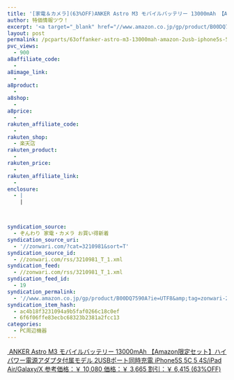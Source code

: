 ```yaml
---
title: '[家電＆カメラ](63%OFF)ANKER Astro M3 モバイルバッテリー 13000mAh 【Amazon限定セット】ハイパワー電源アダプタ付属モデル 2USBポート同時充電 iPhone5S 5C 5 4S/iPad Air/Galaxy/X ￥3,665'
author: 特価情報ツウ！
excerpt: '<a target="_blank" href="//www.amazon.co.jp/gp/product/B00DQ7590A?ie=UTF8&amp;tag=zonwari-22&amp;linkCode=as2&amp;camp=247&amp;creative=7399&amp;creativeASIN=B00DQ7590A"><img src="//ecx.images-amazon.com/images/I/31WYFpQFvIL._SL100_.jpg"><br>ANKER Astro M3 &#12514;&#12496;&#12452;&#12523;&#12496;&#12483;&#12486;&#12522;&#12540; 13000mAh &#12304;Amazon&#38480;&#23450;&#12475;&#12483;&#12488;&#12305;&#12495;&#12452;&#12497;&#12527;&#12540;&#38651;&#28304;&#12450;&#12480;&#12503;&#12479;&#20184;&#23646;&#12514;&#12487;&#12523; 2USB&#12509;&#12540;&#12488;&#21516;&#26178;&#20805;&#38651; iPhone5S 5C 5 4S/iPad Air/Galaxy/X<br>&#21442;&#32771;&#20385;&#26684;&#65306;&#65509; 10,080<br>&#20385;&#26684;&#65306;&#65509; 3,665<br>&#21106;&#24341;&#65306;&#65509; 6,415 (63%OFF)</a>'
layout: post
permalink: /pcparts/63offanker-astro-m3-13000mah-amazon-2usb-iphone5s-5c-5-4sipad-airgalaxyx-3681.html
pvc_views:
  - 900
a8affiliate_code:
  -
a8image_link:
  -
a8product:
  -
a8shop:
  -
a8price:
  -
rakuten_affiliate_code:
  -
rakuten_shop:
  - 楽天店
rakuten_product:
  -
rakuten_price:
  -
rakuten_affiliate_link:
  -
enclosure:
  - |
    |



syndication_source:
  - ぞんわり 家電・カメラ お買い得新着
syndication_source_uri:
  - '//zonwari.com/?cat=3210981&sort=T'
syndication_source_id:
  - //zonwari.com/rss/3210981_T_1.xml
syndication_feed:
  - //zonwari.com/rss/3210981_T_1.xml
syndication_feed_id:
  - 19
syndication_permalink:
  - '//www.amazon.co.jp/gp/product/B00DQ7590A?ie=UTF8&amp;tag=zonwari-22&amp;linkCode=as2&amp;camp=247&amp;creative=7399&amp;creativeASIN=B00DQ7590A'
syndication_item_hash:
  - ac4b18f3231094a9b5faf0266c18c0ef
  - 6f6f06ffe83ecbc68323b2381a2fcc13
categories:
  - PC周辺機器
---
```

[<img src='//i0.wp.com/ecx.images-amazon.com/images/I/31WYFpQFvIL._SL150_.jpg?w=546' title="" alt="" data-recalc-dims="1" />
ANKER Astro M3 モバイルバッテリー 13000mAh 【Amazon限定セット】ハイパワー電源アダプタ付属モデル 2USBポート同時充電 iPhone5S 5C 5 4S/iPad Air/Galaxy/X
参考価格：￥ 10,080
価格：￥ 3,665
割引：￥ 6,415 (63%OFF)][1]

 [1]: //www.amazon.co.jp/gp/product/B00DQ7590A?ie=UTF8&#038;tag=tokkajohotsu-22&#038;linkCode=as2&#038;camp=247&#038;creative=7399&#038;creativeASIN=B00DQ7590A